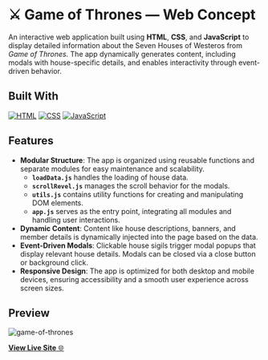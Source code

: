 # ⚔️ Game of Thrones — Web Concept

An interactive web application built using **HTML**, **CSS**, and **JavaScript** to display detailed information about the Seven Houses of Westeros from *Game of Thrones*. The app dynamically generates content, including modals with house-specific details, and enables interactivity through event-driven behavior.

## Built With

[![HTML](https://img.shields.io/badge/HTML-%23E34F26.svg?logo=html5&logoColor=white)](#)
[![CSS](https://img.shields.io/badge/CSS-1572B6?logo=css3&logoColor=fff)](#)
[![JavaScript](https://img.shields.io/badge/JavaScript-F7DF1E?logo=javascript&logoColor=000)](#)

## Features
- **Modular Structure**: The app is organized using reusable functions and separate modules for easy maintenance and scalability.
  - **`loadData.js`** handles the loading of house data.
  - **`scrollRevel.js`** manages the scroll behavior for the modals.
  - **`utils.js`** contains utility functions for creating and manipulating DOM elements.
  - **`app.js`** serves as the entry point, integrating all modules and handling user interactions.
- **Dynamic Content**: Content like house descriptions, banners, and member details is dynamically injected into the page based on the data.
- **Event-Driven Modals**: Clickable house sigils trigger modal popups that display relevant house details. Modals can be closed via a close button or background click.
- **Responsive Design**: The app is optimized for both desktop and mobile devices, ensuring accessibility and a smooth user experience across screen sizes.

## Preview

![game-of-thrones](https://github.com/user-attachments/assets/b503d3dd-70ea-4fce-bef1-93d59d9a2037)

[**View Live Site** 🌐](https://russelhanapi.github.io/game-of-thrones-web-concept)




